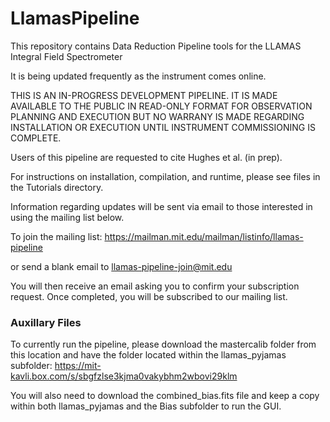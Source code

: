 # LlamasPipeline

This repository contains Data Reduction Pipeline tools for the LLAMAS Integral Field Spectrometer

It is being updated frequently as the instrument comes online.

THIS IS AN IN-PROGRESS DEVELOPMENT PIPELINE.  IT IS MADE AVAILABLE TO THE PUBLIC IN READ-ONLY FORMAT
FOR OBSERVATION PLANNING AND EXECUTION BUT NO WARRANY IS MADE REGARDING INSTALLATION OR 
EXECUTION UNTIL INSTRUMENT COMMISSIONING IS COMPLETE.

Users of this pipeline are requested to cite Hughes et al. (in prep).

For instructions on installation, compilation, and runtime, please see files in the Tutorials directory.

Information regarding updates will be sent via email to those interested in using the mailing list below.

To join the mailing list:
https://mailman.mit.edu/mailman/listinfo/llamas-pipeline

or send a blank email to llamas-pipeline-join@mit.edu

You will then receive an email asking you to confirm your subscription request. Once completed, you will be subscribed to our mailing list.


### Auxillary Files

To currently run the pipeline, please download the mastercalib folder from this location and have the folder located within the llamas_pyjamas subfolder: https://mit-kavli.box.com/s/sbgfzlse3kjma0vakybhm2wbovi29klm

You will also need to download the combined_bias.fits file and keep a copy within both llamas_pyjamas and the Bias subfolder to run the GUI.
